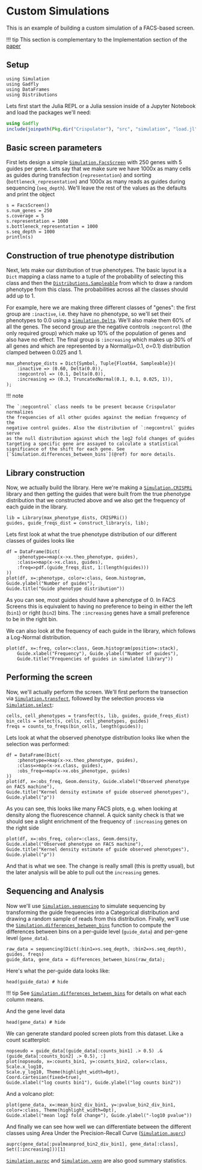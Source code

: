 # Custom Simulations

This is an example of building a custom simulation of a FACS-based screen.

!!! tip
    This section is complementary to the Implementation section of the
    [paper](https://bmcbioinformatics.biomedcentral.com/articles/10.1186/s12859-017-1759-9#Sec2)

## Setup

```@setup 1
using Simulation
using Gadfly
using DataFrames
using Distributions
```

Lets first start the Julia REPL or a Julia session inside of a Jupyter Notebook
and load the packages we'll need:

```julia
using Gadfly
include(joinpath(Pkg.dir("Crispulator"), "src", "simulation", "load.jl"))
```

## Basic screen parameters

First lets design a simple [`Simulation.FacsScreen`](@ref) with 250 genes with
5 guides per gene. Lets say that we make sure we have 1000x as many cells as
guides during transfection (`representation`) and sorting
(`bottleneck_representation`) and 1000x as many reads as guides during sequencing
(`seq_depth`). We'll leave the rest of the values as the defaults and print
the object

```@example 1
s = FacsScreen()
s.num_genes = 250
s.coverage = 5
s.representation = 1000
s.bottleneck_representation = 1000
s.seq_depth = 1000
println(s)
```

## Construction of true phenotype distribution

Next, lets make our distribution of true phenotypes. The basic layout is a `Dict`
mapping a class name to a tuple of the probability of selecting this class and
then the [`Distributions.Sampleable`](https://juliastats.github.io/Distributions.jl/latest/types.html#Sampleable-1)
from which to draw a random phenotype from this class. The probabilities across
all the classes should add up to 1.

For example, here we are making three different classes of "genes": the
first group are `:inactive`, i.e. they have no phenotype, so we'll set their
phenotypes to 0.0 using a [`Simulation.Delta`](@ref). We'll also make them 60%
of all the genes. The second group are the negative controls `:negcontrol`
(the only required group) which make up 10% of the population of genes and also
have no effect. The final group is `:increasing` which makes up 30% of all
genes and which are represented by a Normal(μ=0.1, σ=0.1) distribution clamped
between 0.025 and 1.

```@example 1
max_phenotype_dists = Dict{Symbol, Tuple{Float64, Sampleable}}(
    :inactive => (0.60, Delta(0.0)),
    :negcontrol => (0.1, Delta(0.0)),
    :increasing => (0.3, TruncatedNormal(0.1, 0.1, 0.025, 1)),
);
```

!!! note

    The `:negcontrol` class needs to be present because Crispulator normalizes
    the frequencies of all other guides against the median frequency of the
    negative control guides. Also the distribution of `:negcontrol` guides serve
    as the null distribution against which the log2 fold changes of guides
    targeting a specific gene are assayed to calculate a statistical
    significance of the shift for each gene. See
    [`Simulation.differences_between_bins`](@ref) for more details.


## Library construction

Now, we actually build the library. Here we're making a
[`Simulation.CRISPRi`](@ref) library and then getting the guides that were built
from the true phenotype distribution that we constructed above and we also get
the frequency of each guide in the library.

```@example 1
lib = Library(max_phenotype_dists, CRISPRi())
guides, guide_freqs_dist = construct_library(s, lib);
```

Lets first look at what the true phenotype distribution of our different classes
of guides looks like

```@example 1
df = DataFrame(Dict(
    :phenotype=>map(x->x.theo_phenotype, guides),
    :class=>map(x->x.class, guides),
    :freq=>pdf.(guide_freqs_dist, 1:(length(guides)))
))
plot(df, x=:phenotype, color=:class, Geom.histogram, Guide.ylabel("Number of guides"),
Guide.title("Guide phenotype distribution"))
```

As you can see, most guides should have a phenotype of 0. In FACS Screens this is
equivalent to having no preference to being in either the left (`bin1`) or right
(`bin2`) bins. The `:increasing` genes have a small preference to be in the right
bin.

We can also look at the frequency of each guide in the library, which follows a
Log-Normal distribution.

```@example 1
plot(df, x=:freq, color=:class, Geom.histogram(position=:stack),
    Guide.xlabel("Frequency"), Guide.ylabel("Number of guides"),
    Guide.title("Frequencies of guides in simulated library"))
```

## Performing the screen

Now, we'll actually perform the screen. We'll first perform the transection via
[`Simulation.transfect`](@ref), followed by the selection process via
[`Simulation.select`](@ref):

```@example 1
cells, cell_phenotypes = transfect(s, lib, guides, guide_freqs_dist)
bin_cells = select(s, cells, cell_phenotypes, guides)
freqs = counts_to_freqs(bin_cells, length(guides));
```

Lets look at what the observed phenotype distribution looks like when the
selection was performed:

```@example 1
df = DataFrame(Dict(
    :phenotype=>map(x->x.theo_phenotype, guides),
    :class=>map(x->x.class, guides),
    :obs_freq=>map(x->x.obs_phenotype, guides)
))
plot(df, x=:obs_freq, Geom.density, Guide.xlabel("Observed phenotype on FACS machine"),
Guide.title("Kernel density estimate of guide observed phenotypes"), Guide.ylabel("ρ"))
```

As you can see, this looks like many FACS plots, e.g. when looking at density
along the fluorescence channel. A quick sanity check is that we should see a
slight enrichment of the frequency of `:increasing` genes on the right side

```@example 1
plot(df, x=:obs_freq, color=:class, Geom.density, Guide.xlabel("Observed phenotype on FACS machine"),
Guide.title("Kernel density estimate of guide observed phenotypes"), Guide.ylabel("ρ"))
```

And that is what we see. The change is really small (this is pretty usual), but
the later analysis will be able to pull out the `increasing` genes.

## Sequencing and Analysis

Now we'll use [`Simulation.sequencing`](@ref) to simulate sequencing by
transforming the guide frequencies into a Categorical distribution and drawing
a random sample of reads from this distribution. Finally, we'll use
the [`Simulation.differences_between_bins`](@ref) function to compute the
differences between bins on a per-guide level (`guide_data`) and per-gene level
(`gene_data`).

```@example 1
raw_data = sequencing(Dict(:bin1=>s.seq_depth, :bin2=>s.seq_depth), guides, freqs)
guide_data, gene_data = differences_between_bins(raw_data);
```

Here's what the per-guide data looks like:

```@example 1
head(guide_data) # hide
```

!!! tip
    See [`Simulation.differences_between_bins`](@ref) for details on what each
    column means.

And the gene level data

```@example 1
head(gene_data) # hide
```

We can generate standard pooled screen plots from this dataset. Like a count
scatterplot:

```@example 1
nopseudo = guide_data[(guide_data[:counts_bin1] .> 0.5) .& (guide_data[:counts_bin2] .> 0.5), :]
plot(nopseudo, x=:counts_bin1, y=:counts_bin2, color=:class, Scale.x_log10,
Scale.y_log10, Theme(highlight_width=0pt), Coord.cartesian(fixed=true),
Guide.xlabel("log counts bin1"), Guide.ylabel("log counts bin2"))
```

And a volcano plot:

```@example 1
plot(gene_data, x=:mean_bin2_div_bin1, y=:pvalue_bin2_div_bin1, color=:class, Theme(highlight_width=0pt),
Guide.xlabel("mean log2 fold change"), Guide.ylabel("-log10 pvalue"))
```

And finally we can see how well we can differentiate between the different
classes using Area Under the Precision-Recall Curve ([`Simulation.auprc`](@ref))

```@example 1
auprc(gene_data[:pvalmeanprod_bin2_div_bin1], gene_data[:class], Set([:increasing]))[1]
```

[`Simulation.auroc`](@ref) and [`Simulation.venn`](@ref) are also good summary
statistics.
